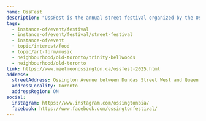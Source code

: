 ```yaml
---
name: OssFest
description: "OssFest is the annual street festival organized by the Ossington Avenue BIA celebrating the Ossington Strip between Queen Street West and Dundas Street West. The admission-free festival features over 25 extended patios, live music and entertainment programming, local businesses and artisans, wellness features, and interactive experiences. Family-friendly and dog-friendly."
tags:
  - instance-of/event/festival
  - instance-of/event/festival/street-festival
  - instance-of/event
  - topic/interest/food
  - topic/art-form/music
  - neighbourhood/old-toronto/trinity-bellwoods
  - neighbourhood/old-toronto
link: https://www.meetmeonossington.ca/ossfest-2025.html
address:
  streetAddress: Ossington Avenue between Dundas Street West and Queen Street West
  addressLocality: Toronto
  addressRegion: ON
social:
  instagram: https://www.instagram.com/ossingtonbia/
  facebook: https://www.facebook.com/ossingtonfestival/
---
```

